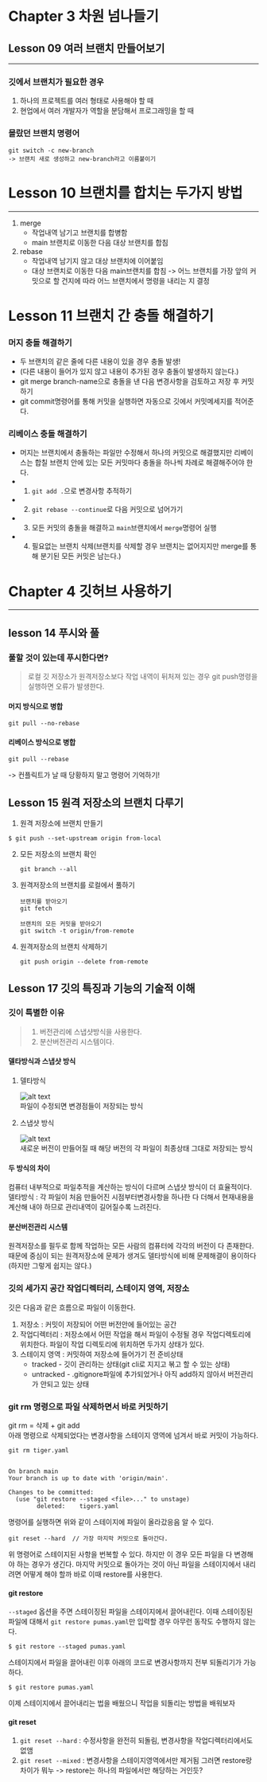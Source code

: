 # Chapter 3 차원 넘나들기

## Lesson 09 여러 브랜치 만들어보기

---

### 깃에서 브랜치가 필요한 경우

1. 하나의 프로젝트를 여러 형태로 사용해야 할 때
2. 현업에서 여러 개발자가 역할을 분담해서 프로그래밍을 할 때

### 몰랐던 브랜치 명령어

```
git switch -c new-branch
-> 브랜치 새로 생성하고 new-branch라고 이름붙이기
```

# Lesson 10 브랜치를 합치는 두가지 방법

---

1. merge
   - 작업내역 남기고 브랜치를 합병함
   - main 브랜치로 이동한 다음 대상 브랜치를 합침
2. rebase
   - 작업내역 남기지 않고 대상 브랜치에 이어붙임
   - 대상 브랜치로 이동한 다음 main브랜치를 합침 -> 어느 브랜치를 가장 앞의 커밋으로 할 건지에 따라 어느 브랜치에서 명령을 내리는 지 결정

# Lesson 11 브랜치 간 충돌 해결하기

### 머지 충돌 해결하기

- 두 브랜치의 같은 줄에 다른 내용이 있을 경우 충돌 발생!
- (다른 내용이 들어가 있지 않고 내용이 추가된 경우 충돌이 발생하지 않는다.)
- git merge branch-name으로 충돌을 낸 다음 변경사항을 검토하고 저장 후 커밋하기
- git commit명령어를 통해 커밋을 실행하면 자동으로 깃에서 커밋메세지를 적어준다.

### 리베이스 충돌 해결하기

- 머지는 브랜치에서 충돌하는 파일만 수정해서 하나의 커밋으로 해결했지만 리베이스는 합칠 브랜치 안에 있는 모든 커밋마다 충돌을 하나씩 차례로 해결해주어야 한다.
- 1. `git add .`으로 변경사항 추적하기
- 2. `git rebase --continue`로 다음 커밋으로 넘어가기
- 3. 모든 커밋의 충돌을 해결하고 `main`브랜치에서 `merge`명령어 실행
- 4. 필요없는 브랜치 삭제(브랜치를 삭제할 경우 브랜치는 없어지지만 merge를 통해 분기된 모든 커밋은 남는다.)

# Chapter 4 깃허브 사용하기

---

## lesson 14 푸시와 풀

### 풀할 것이 있는데 푸시한다면?

> 로컬 깃 저장소가 원격저장소보다 작업 내역이 뒤처져 있는 경우 git push명령을 실행하면 오류가 발생한다.

#### 머지 방식으로 병합

```
git pull --no-rebase
```

#### 리베이스 방식으로 병합

```
git pull --rebase
```

-> 컨플릭트가 날 때 당황하지 말고 명령어 기억하기!

## Lesson 15 원격 저장소의 브랜치 다루기

1. 원격 저장소에 브랜치 만들기

```
$ git push --set-upstream origin from-local
```

2. 모든 저장소의 브랜치 확인
   ```
   git branch --all
   ```
3. 원격저장소의 브랜치를 로컬에서 풀하기

   ```
   브랜치를 받아오기
   git fetch

   브랜치의 모든 커밋을 받아오기
   git switch -t origin/from-remote

   ```

4. 원격저장소의 브랜치 삭제하기
   ```
   git push origin --delete from-remote
   ```

## Lesson 17 깃의 특징과 기능의 기술적 이해

### 깃이 특별한 이유

> 1. 버전관리에 스냅샷방식을 사용한다.
> 2. 분산버전관리 시스템이다.

#### 델타방식과 스냅샷 방식

1. 델타방식

   ![alt text](image.png)<br>
   파일이 수정되면 변경점들이 저장되는 방식

2. 스냅샷 방식

   ![alt text](image-1.png)<br>
   새로운 버전이 만들어질 때 해당 버전의 각 파일이 최종상태 그대로 저장되는 방식

#### 두 방식의 차이

컴퓨터 내부적으로 파일추적을 계산하는 방식이 다르며 스냅샷 방식이 더 효율적이다.<br>
델타방식 : 각 파일이 처음 만들어진 시점부터변경사항을 하나한 다 더해서 현재내용을 계산해 내야 하므로 관리내역이 길어질수록 느려진다.

#### 분산버전관리 시스템

원격저장소를 필두로 함께 작업하는 모든 사람의 컴퓨터에 각각의 버전이 다 존재한다. <br>
때문에 중심이 되는 원격저장소에 문제가 생겨도 델타방식에 비해 문제해결이 용이하다(하지만 그렇게 쉽지는 않다.)

### 깃의 세가지 공간 작업디렉터리, 스테이지 영역, 저장소

깃은 다음과 같은 흐름으로 파일이 이동한다.

1. 저장소 : 커밋이 저장되어 어떤 버전안에 들어있는 공간
2. 작업디렉터리 : 저장소에서 어떤 작업을 해서 파일이 수정될 경우 작업디렉토리에 위치한다. 파일이 작업 디렉토리에 위치하면 두가지 상태가 있다.
3. 스테이지 영역 : 커밋하여 저장소에 들어가기 전 준비상태
   - tracked - 깃이 관리하는 상태(git cli로 지지고 볶고 할 수 있는 상태)
   - untracked - .gitignore파일에 추가되었거나 아직 add하지 않아서 버전관리가 안되고 있는 상태

### git rm 명령으로 파일 삭제하면서 바로 커밋하기

git rm = 삭제 + git add <br>
아래 명령으로 삭제되었다는 변경사항을 스테이지 영역에 넘겨서 바로 커밋이 가능하다.

```
git rm tiger.yaml


On branch main
Your branch is up to date with 'origin/main'.

Changes to be committed:
  (use "git restore --staged <file>..." to unstage)
        deleted:    tigers.yaml
```

명령어를 실행하면 위와 같이 스테이지에 파일이 올라갔응음 알 수 있다.

```
git reset --hard  // 가장 마지막 커밋으로 돌아간다.
```

위 명령어로 스테이지된 사항을 번복할 수 있다. 하지만 이 경우 모든 파일을 다 변경해야 하는 경우가 생긴다. 마지막 커밋으로 돌아가는 것이 아닌 파일을 스테이지에서 내리려면 어떻게 해야 할까 바로 이때 restore를 사용한다.

#### git restore

`--staged` 옵션을 주면 스테이징된 파일을 스테이지에서 끌어내린다. 이때 스테이징된 파일에 대해서 `git restore pumas.yaml`만 입력할 경우 아무런 동작도 수행하지 않는다.

```
$ git restore --staged pumas.yaml
```

스테이지에서 파일을 끌어내린 이후 아래의 코드로 변경사항까지 전부 되돌리기가 가능하다.

```
$ git restore pumas.yaml
```

이제 스테이지에서 끌어내리는 법을 배웠으니 작업을 되돌리는 방법을 배워보자

#### git reset

1. `git reset --hard` : 수정사항을 완전히 되돌림, 변경사항을 작업디렉터리에서도 없앰
2. `git reset --mixed` : 변경사항을 스테이지영역에서만 제거됨 그러면 restore랑 차이가 뭐누 -> restore는 하나의 파일에서만 해당하는 거인듯?
